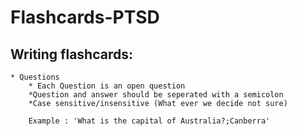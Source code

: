 # Flashcards-PTSD

## Writing flashcards:

    * Questions
        * Each Question is an open question
        *Question and answer should be seperated with a semicolon
        *Case sensitive/insensitive (What ever we decide not sure)
        
        Example : 'What is the capital of Australia?;Canberra'
        
    
